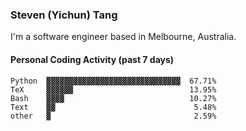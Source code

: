 ### Steven (Yichun) Tang

I'm a software engineer based in Melbourne, Australia.

#### Personal Coding Activity (past 7 days)
```
Python  ▓▓▓▓▓▓▓▓▓▓▓▓▓▓▓▓▓▓▓▓▓▓▓▓▓▓▓▓▓▓  67.71%
TeX     ▓▓▓▓▓▓                          13.95%
Bash    ▓▓▓▓                            10.27%
Text    ▓▓                               5.48%
other   ▓                                2.59%
```
